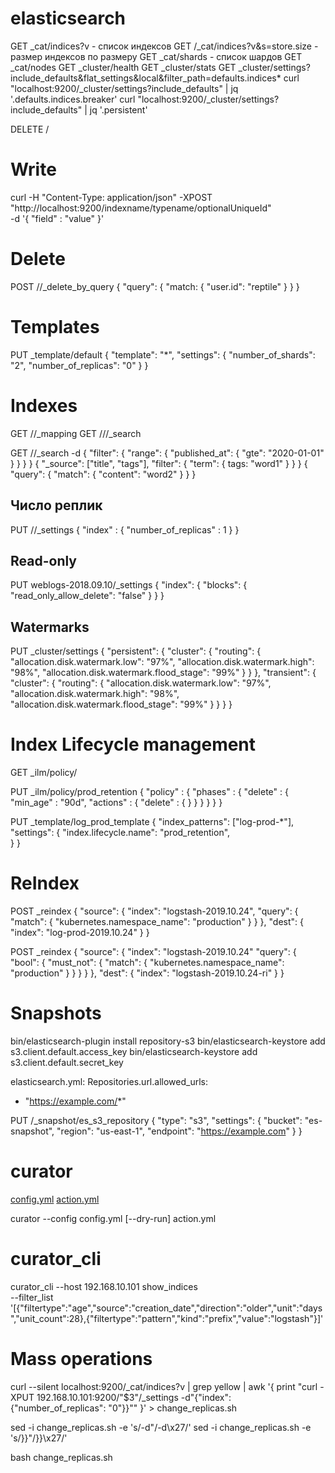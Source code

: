 # elasticsearch

GET _cat/indices?v - список индексов
GET /_cat/indices?v&s=store.size - размер индексов по размеру
GET _cat/shards - список шардов
GET _cat/nodes
GET _cluster/health
GET _cluster/stats
GET _cluster/settings?include_defaults&flat_settings&local&filter_path=defaults.indices*
curl "localhost:9200/_cluster/settings?include_defaults" | jq '.defaults.indices.breaker'
curl "localhost:9200/_cluster/settings?include_defaults" | jq '.persistent'

DELETE /<index>

# Write
curl -H "Content-Type: application/json" -XPOST "http://localhost:9200/indexname/typename/optionalUniqueId" \
  -d '{ "field" : "value" }'

# Delete
POST /<index>/_delete_by_query {
  "query": {
    "match: {
      "user.id": "reptile"
    }
  }
}

# Templates
PUT _template/default
{
  "template": "*",
  "settings": {
    "number_of_shards": "2",
    "number_of_replicas": "0"
  }
}

# Indexes
GET /<index>/_mapping
GET /<index>/<type>/_search

GET /<index>/<type>_search -d 
{
  "filter": {
    "range": {
      "published_at": { "gte": "2020-01-01" }
    }
  }
}
{
  "_source": ["title", "tags"],
  "filter": {
    "term": { tags: "word1" }
  }
}
{
  "query": {
    "match": { "content": "word2" }
  }
}

## Число реплик
PUT /<index>/_settings
{
    "index" : {
        "number_of_replicas" : 1
    }
}

## Read-only
PUT weblogs-2018.09.10/_settings
{
  "index": {
    "blocks": {
      "read_only_allow_delete": "false"
    }
  }
}

## Watermarks
PUT _cluster/settings
{
  "persistent": {
    "cluster": {
      "routing": {
        "allocation.disk.watermark.low": "97%",
        "allocation.disk.watermark.high": "98%",
        "allocation.disk.watermark.flood_stage": "99%"
      }
    }
  },
  "transient": {
    "cluster": {
      "routing": {
        "allocation.disk.watermark.low": "97%",
        "allocation.disk.watermark.high": "98%",
        "allocation.disk.watermark.flood_stage": "99%"
      }
    }
  }
}

# Index Lifecycle management
GET _ilm/policy/<index>

PUT _ilm/policy/prod_retention
{
  "policy" : {
    "phases" : {
      "delete" : {
        "min_age" : "90d",
        "actions" : {
          "delete" : { }
        }
      }
    }
  }
}

PUT _template/log_prod_template
{
  "index_patterns": ["log-prod-*"],                 
  "settings": {
    "index.lifecycle.name": "prod_retention",        
  }
}

# ReIndex
POST _reindex
{
  "source": {
    "index": "logstash-2019.10.24",
    "query": {
      "match": {
        "kubernetes.namespace_name": "production"
      }
    }
  },
  "dest": {
    "index": "log-prod-2019.10.24"
  }
}

POST _reindex
{
  "source": {
    "index": "logstash-2019.10.24"
    "query": {
      "bool": { 
        "must_not": {
          "match": {
            "kubernetes.namespace_name": "production"
           }
        }
      }
    }
  },
  "dest": {
    "index": "logstash-2019.10.24-ri"
  }
}

# Snapshots
bin/elasticsearch-plugin install repository-s3
bin/elasticsearch-keystore add s3.client.default.access_key
bin/elasticsearch-keystore add s3.client.default.secret_key

elasticsearch.yml:
Repositories.url.allowed_urls:
- "https://example.com/*"

PUT /_snapshot/es_s3_repository
{
  "type": "s3",
  "settings": {
    "bucket": "es-snapshot",
    "region": "us-east-1",
    "endpoint": "https://example.com"
  }
}

# curator
[config.yml](https://www.elastic.co/guide/en/elasticsearch/client/curator/current/configfile.html)
[action.yml](https://www.elastic.co/guide/en/elasticsearch/client/curator/current/examples.html)

curator --config config.yml [--dry-run] action.yml

# curator_cli
curator_cli --host 192.168.10.101 show_indices \
  --filter_list '[{"filtertype":"age","source":"creation_date","direction":"older","unit":"days","unit_count":28},{"filtertype":"pattern","kind":"prefix","value":"logstash"}]'

# Mass operations
curl --silent localhost:9200/_cat/indices?v | grep yellow | awk '{ print "curl -XPUT 192.168.10.101:9200/"$3"/_settings -d\"{\"index\":{\"number_of_replicas\": \"0\"}}\"" }' > change_replicas.sh

sed -i change_replicas.sh -e 's/-d"/-d\x27/'
sed -i change_replicas.sh -e 's/}}"/}}\x27/'

bash change_replicas.sh
